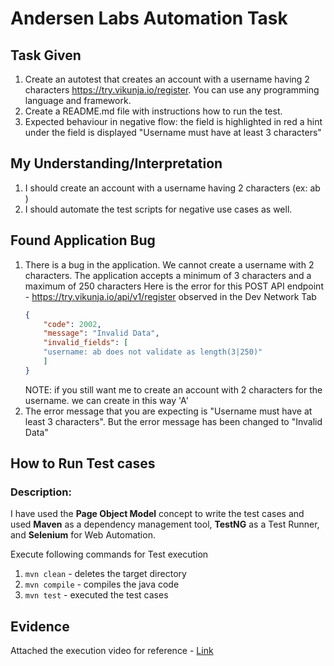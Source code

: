 # Andersen Labs Automation Task
## Task Given

1. Create an autotest that creates an account with a username having 2 characters https://try.vikunja.io/register. You can use any programming language and framework.
2. Create a README.md file with instructions how tо run the test.
3. Expected behaviour in negative flow: the field is highlighted in red a hint under the field is displayed "Username must have at least 3 characters"

## My Understanding/Interpretation
1. I should create an account with a username having 2 characters (ex: ab )
2. I should automate the test scripts for negative use cases as well.

## Found Application Bug
1. There is a bug in the application. We cannot create a username with 2 characters. The application accepts a minimum of 3 characters and a maximum of 250 characters
   Here is the error for this POST API endpoint - https://try.vikunja.io/api/v1/register observed in the Dev Network Tab
    ```JSON
    {
        "code": 2002,
        "message": "Invalid Data",
        "invalid_fields": [
        "username: ab does not validate as length(3|250)"
        ]
    }
    ```
   NOTE: if you still want me to create an account with 2 characters for the username. we can create in this way 'A'
2. The error message that you are expecting is "Username must have at least 3 characters". But the error message has been changed to "Invalid Data"

## How to Run Test cases
### Description:
I have used the **Page Object Model** concept to write the test cases and used **Maven** as a dependency management tool, **TestNG** as a Test Runner, and **Selenium** for Web Automation.

Execute following commands for Test execution
1. `mvn clean` - deletes the target directory
2. `mvn compile` - compiles the java code
3. `mvn test` - executed the test cases

## Evidence
Attached the execution video for reference - [Link](https://drive.google.com/file/d/12sj0Ak8RgDedDL3OWatFq8iJVULRuY7c/view?usp=sharing)